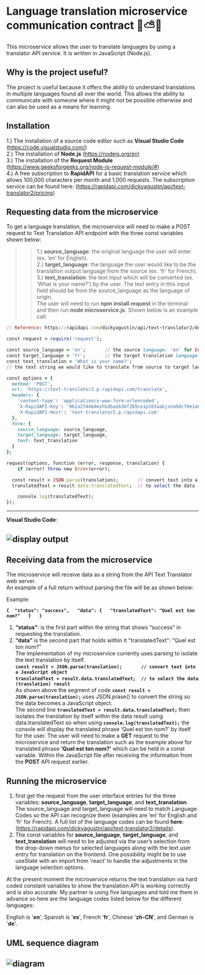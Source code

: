 # Language translation microservice communication contract 🌺⛅🦙

This microservice allows the user to translate languages by using a translator API service. It is written in JavaScript (Node.js).

## Why is the project useful?

The project is useful because it offers the ability to understand translations in multiple languages found all over the world. This allows the ability to communicate with someone where it might not be possible otherwise and can also be used as a means for learning.

## Installation

1.) The installation of a source code editor such as **Visual Studio Code** (https://code.visualstudio.com/)  
2.) The installation of **Node.js** (https://nodejs.org/en)  
3.) The installation of the **Request Module** (https://www.geeksforgeeks.org/node-js-request-module/#)  
4.) A free subscription to **RapidAPI** for a basic translation service which allows 100,000 characters per month and 1,000 requests. The subscription service can be found here: (https://rapidapi.com/dickyagustin/api/text-translator2/pricing)

## Requesting data from the microservice

To get a language translation, the microservice will need to make a POST request to Text Translation API endpoint with the three const variables shown below:    
>>1.)	**source_language**: the original language the user will enter (ex. ‘en’ for English).  
>>2.)	**target_language**: the language the user would like to be the translation output language from the source (ex. ‘fr’ for French).  
>>3.)	**text_translation**: the text input which will be converted (ex. ‘What is your name?’) by the user. The text entry in this input field should be from the     source_language as the language of origin.  
The user will need to run **npm install request** in the terminal and then run **node microservice.js**. Shown below is an example call:

```ruby
// Reference: https://rapidapi.com/dickyagustin/api/text-translator2/details

const request = require('request');

const source_language = 'en';       // the source language: 'en' for English
const target_language = 'fr';       // the target translation language: 'fr' for French
const text_translation = 'What is your name?';    
// the text string we would like to translate from source to target language

const options = {
  method: 'POST',
  url: 'https://text-translator2.p.rapidapi.com/translate',
  headers: {
    'content-type': 'application/x-www-form-urlencoded',
    'X-RapidAPI-Key': '9b2a234464mshbdbaeb36f269ce1p163aabjsna9dcf0e1a0a3',
    'X-RapidAPI-Host': 'text-translator2.p.rapidapi.com'
  },
  form: {
    source_language: source_language,
    target_language: target_language,
    text: text_translation
  }
};

request(options, function (error, response, translation) {
	if (error) throw new Error(error);

  const result = JSON.parse(translation);       // convert text into a JavaScript object
  translatedText = result.data.translatedText;  // to select the data (translation) result

	console.log(translatedText);
});
```
---
**Visual Studio Code**:

![display output](https://user-images.githubusercontent.com/91235854/236703295-9cd4fc82-bfb5-411e-8280-256914e0d22e.png)
---

## Receiving data from the microservice

The microservice will receive data as a string from the API Text Translator web server.  
An example of a full return without parsing the file will be as shown below:  

Example:  

**`{ 
    "status": "success",  
    "data": {  
        "translatedText": "Quel est ton nom?"  
    }  
}  `**
1.	**“status”**: is the first part within the string that shows “success” in requesting the translation.  
2.	**“data”** is the second part that holds within it "translatedText": "Quel est ton nom?"  
The implementation of my microservice currently uses parsing to isolate the text translation by itself.  
**`const result = JSON.parse(translation);       // convert text into a JavaScript object`**  
**`translatedText = result.data.translatedText;  // to select the data (translation) result`**  
As shown above the segment of code **`const result = JSON.parse(translation);`** uses JSON.prase() to convert the string so the data becomes a JavaScript object.  
The second line **`translatedText = result.data.translatedText;`**  then isolates the translation by itself within the data result using data.translatedText so when using **`console.log(translatedText);`** the console will display the translated phrase ‘Quel est ton nom?’ by itself for the user.
The user will need to make a **GET** request to the microservice and return the translation such as the example above for translated phrase **‘Quel est ton nom?’** which can be held in a const variable. Within the JavaScript file after receiving the information from the **POST** API request earlier. 

## Running the microservice

1. first get the request from the user interface entries for the three variables: **source_language**, **target_language**, and **text_translation**.   The source_language and target_language will need to match Language Codes so the API can recognize them (examples are ‘en’ for English and ‘fr’ for French). A full list of the language codes can be found **here**: (https://rapidapi.com/dickyagustin/api/text-translator2/details).
2. The const variables for **source_language**, **target_language**, and **text_translation** will need to be adjusted via the user’s selection from the drop-down menus for selected languages along with the text user entry for translation on the frontend. One possibility might be to use useState with an import from ‘react’ to handle the adjustments in the language selection options. 

At the present moment the microservice returns the text translation via hard coded constant variables to show the translation API is working correctly and is also accurate. My partner is using five languages and told me them in advance so here are the language codes listed below for the different languages:

English is '**en**', Spanish is '**es**', French '**fr**', Chinese '**zh-CN**', and German is '**de**'.

## UML sequence diagram

![diagram](https://user-images.githubusercontent.com/91235854/236703949-4cce281a-6cb9-4c8d-a842-87d4d02b37c0.png)
---










